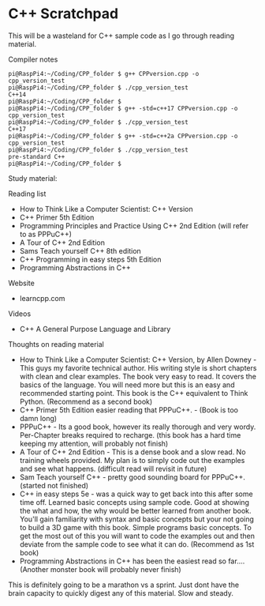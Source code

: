 # C++ Scratchpad

This will be a wasteland for C++ sample code as I go through reading material.

Compiler notes
```
pi@RaspPi4:~/Coding/CPP_folder $ g++ CPPversion.cpp -o cpp_version_test
pi@RaspPi4:~/Coding/CPP_folder $ ./cpp_version_test 
C++14
pi@RaspPi4:~/Coding/CPP_folder $ 
pi@RaspPi4:~/Coding/CPP_folder $ g++ -std=c++17 CPPversion.cpp -o cpp_version_test
pi@RaspPi4:~/Coding/CPP_folder $ ./cpp_version_test 
C++17
pi@RaspPi4:~/Coding/CPP_folder $ g++ -std=c++2a CPPversion.cpp -o cpp_version_test
pi@RaspPi4:~/Coding/CPP_folder $ ./cpp_version_test 
pre-standard C++
pi@RaspPi4:~/Coding/CPP_folder $ 
```
Study material:

Reading list
- How to Think Like a Computer Scientist: C++ Version
- C++ Primer 5th Edition
- Programming Principles and Practice Using C++ 2nd Edition (will refer to as PPPuC++)
- A Tour of C++ 2nd Edition
- Sams Teach yourself C++ 8th edition
- C++ Programming in easy steps 5th Edition
- Programming Abstractions in C++

Website
- learncpp.com

Videos
 - C++ A General Purpose Language and Library

Thoughts on reading material
- How to Think Like a Computer Scientist: C++ Version, by Allen Downey - This guys my favorite technical author. His writing style is short chapters with clean and clear examples. The book very easy to read. It covers the basics of the language. You will need more but this is an easy and recommended starting point. This book is the C++ equivalent to Think Python. (Recommend as a second book)
- C++ Primer 5th Edition easier reading that PPPuC++. - (Book is too damn long)
- PPPuC++ - Its a good book, however its really thorough and very wordy. Per-Chapter breaks required to recharge. (this book has a hard time keeping my attention, will probably not finish)
- A Tour of C++ 2nd Edition - This is a dense book and a slow read. No training wheels provided. My plan is to simply code out the examples and see what happens. (difficult read will revisit in future)
- Sam Teach yourself C++ - pretty good sounding board for PPPuC++. (started not finished)
- C++ in easy steps 5e - was a quick way to get back into this after some time off. Learned basic concepts using sample code. Good at showing the what and how, the why would be better learned from another book. You'll gain familiarity with syntax and basic concepts but your not going to build a 3D game with this book. Simple programs basic concepts. To get the most out of this you will want to code the examples out and then deviate from the sample code to see what it can do. (Recommend as 1st book)
- Programming Abstractions in C++ has been the easiest read so far....(Another monster book will probably never finish)

This is definitely going to be a marathon vs a sprint. Just dont have the brain capacity to quickly digest any of this material. Slow and steady.
